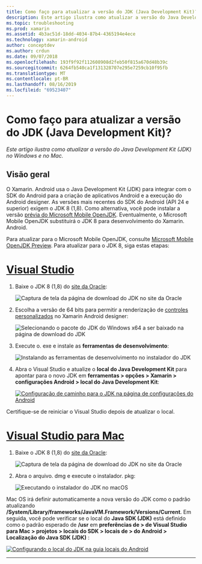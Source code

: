 ```yaml
---
title: Como faço para atualizar a versão do JDK (Java Development Kit)?
description: Este artigo ilustra como atualizar a versão do Java Development Kit (JDK) no Windows e no Mac.
ms.topic: troubleshooting
ms.prod: xamarin
ms.assetid: 4b3ac51d-18dd-4034-87b4-4365194e4ece
ms.technology: xamarin-android
author: conceptdev
ms.author: crdun
ms.date: 09/07/2018
ms.openlocfilehash: 193f9f92f112608908d2feb50f815a670d48b39c
ms.sourcegitcommit: 6264fb540ca1f131328707e295e7259cb10f95fb
ms.translationtype: MT
ms.contentlocale: pt-BR
ms.lasthandoff: 08/16/2019
ms.locfileid: "69523407"
---
```

# <a name="how-do-i-update-the-java-development-kit-jdk-version"></a>Como faço para atualizar a versão do JDK (Java Development Kit)?

_Este artigo ilustra como atualizar a versão do Java Development Kit (JDK) no Windows e no Mac._

## <a name="overview"></a>Visão geral

O Xamarin. Android usa o Java Development Kit (JDK) para integrar com o SDK do Android para a criação de aplicativos Android e a execução do Android designer. As versões mais recentes do SDK do Android (API 24 e superior) exigem o JDK 8 (1,8). Como alternativa, você pode instalar a versão [prévia do Microsoft Mobile OpenJDK](~/android/get-started/installation/openjdk.md). Eventualmente, o Microsoft Mobile OpenJDK substituirá o JDK 8 para desenvolvimento do Xamarin. Android.

Para atualizar para o Microsoft Mobile OpenJDK, consulte [Microsoft Mobile OpenJDK Preview](~/android/get-started/installation/openjdk.md). Para atualizar para o JDK 8, siga estas etapas:

# <a name="visual-studiotabwindows"></a>[Visual Studio](#tab/windows)

1. Baixe o JDK 8 (1,8) do [site da Oracle](https://www.oracle.com/technetwork/java/javase/downloads/index.html):

    ![Captura de tela da página de download do JDK no site da Oracle](update-jdk-images/image1.png)

2. Escolha a versão de 64 bits para permitir a renderização de [controles personalizados](https://github.com/xamarin/release-notes-archive/blob/master/release-notes/vs/xamarin.vs_4/xamarin.vs_4.2/index.md#androiddesignercustomcontrols) no Xamarin Android designer:

    ![Selecionando o pacote do JDK do Windows x64 a ser baixado na página de download do JDK](update-jdk-images/image2.png)

3. Execute o. exe e instale as **ferramentas de desenvolvimento**:

    ![Instalando as ferramentas de desenvolvimento no instalador do JDK](update-jdk-images/image3.png)

4. Abra o Visual Studio e atualize o **local do Java Development Kit** para apontar para o novo JDK em **ferramentas > opções > Xamarin > configurações Android > local do Java Development Kit**:

    [![Configuração de caminho para o JDK na página de configurações do Android](update-jdk-images/image4-sml.png)](update-jdk-images/image4.png#lightbox)

Certifique-se de reiniciar o Visual Studio depois de atualizar o local.

# <a name="visual-studio-for-mactabmacos"></a>[Visual Studio para Mac](#tab/macos)

1. Baixe o JDK 8 (1,8) do [site da Oracle](https://www.oracle.com/technetwork/java/javase/downloads/index.html):

    ![Captura de tela da página de download do JDK no site da Oracle](update-jdk-images/image1.png)

2. Abra o arquivo. dmg e execute o instalador. pkg:

    ![Executando o instalador do JDK no macOS](update-jdk-images/image5.png)

Mac OS irá definir automaticamente a nova versão do JDK como o padrão atualizando **/System/Library/frameworks/JavaVM.Framework/Versions/Current**. Em seguida, você pode verificar se o local do **Java SDK (JDK)** está definido como o padrão esperado de **/usr** em **preferências de > de Visual Studio para Mac > projetos > locais do SDK > locais de > do Android > Localização do Java SDK (JDK)** :

[![Configurando o local do JDK na guia locais do Android](update-jdk-images/image6-sml.png)](update-jdk-images/image6.png#lightbox)

-----

